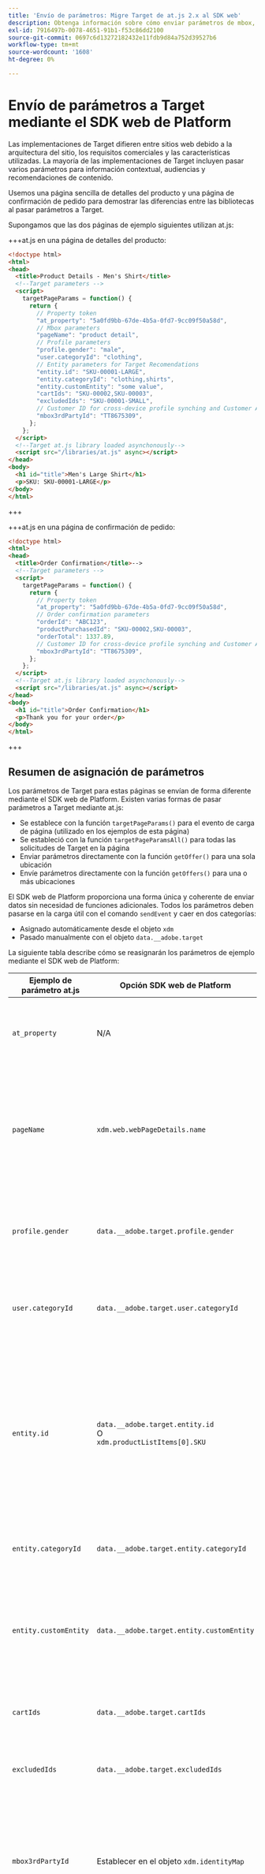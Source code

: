 ```yaml
---
title: 'Envío de parámetros: Migre Target de at.js 2.x al SDK web'
description: Obtenga información sobre cómo enviar parámetros de mbox, perfil y entidad a Adobe Target mediante el SDK web de Experience Platform.
exl-id: 7916497b-0078-4651-91b1-f53c86dd2100
source-git-commit: 0697c6d13272182432e11fdb9d84a752d39527b6
workflow-type: tm+mt
source-wordcount: '1608'
ht-degree: 0%

---
```


# Envío de parámetros a Target mediante el SDK web de Platform

Las implementaciones de Target difieren entre sitios web debido a la arquitectura del sitio, los requisitos comerciales y las características utilizadas. La mayoría de las implementaciones de Target incluyen pasar varios parámetros para información contextual, audiencias y recomendaciones de contenido.

Usemos una página sencilla de detalles del producto y una página de confirmación de pedido para demostrar las diferencias entre las bibliotecas al pasar parámetros a Target.

Supongamos que las dos páginas de ejemplo siguientes utilizan at.js:

+++at.js en una página de detalles del producto:

```HTML
<!doctype html>
<html>
<head>
  <title>Product Details - Men's Shirt</title>
  <!--Target parameters -->
  <script>
    targetPageParams = function() {
      return {
        // Property token
        "at_property": "5a0fd9bb-67de-4b5a-0fd7-9cc09f50a58d",
        // Mbox parameters
        "pageName": "product detail",
        // Profile parameters
        "profile.gender": "male",
        "user.categoryId": "clothing",
        // Entity parameters for Target Recomendations
        "entity.id": "SKU-00001-LARGE",
        "entity.categoryId": "clothing,shirts",
        "entity.customEntity": "some value",
        "cartIds": "SKU-00002,SKU-00003",
        "excludedIds": "SKU-00001-SMALL",
        // Customer ID for cross-device profile synching and Customer Attributes
        "mbox3rdPartyId": "TT8675309",
      };
    };
  </script>
  <!--Target at.js library loaded asynchonously-->
  <script src="/libraries/at.js" async></script>
</head>
<body>
  <h1 id="title">Men's Large Shirt</h1>
  <p>SKU: SKU-00001-LARGE</p>
</body>
</html>
```

+++


+++at.js en una página de confirmación de pedido:

```HTML
<!doctype html>
<html>
<head>
  <title>Order Confirmation</title>-->
  <!--Target parameters -->
  <script>
    targetPageParams = function() {
      return {
        // Property token
        "at_property": "5a0fd9bb-67de-4b5a-0fd7-9cc09f50a58d",
        // Order confirmation parameters
        "orderId": "ABC123",
        "productPurchasedId": "SKU-00002,SKU-00003",
        "orderTotal": 1337.89,
        // Customer ID for cross-device profile synching and Customer Attributes
        "mbox3rdPartyId": "TT8675309",
      };
    };
  </script>
  <!--Target at.js library loaded asynchonously-->
  <script src="/libraries/at.js" async></script>
</head>
<body>
  <h1 id="title">Order Confirmation</h1>
  <p>Thank you for your order</p>
</body>
</html>
```

+++


## Resumen de asignación de parámetros

Los parámetros de Target para estas páginas se envían de forma diferente mediante el SDK web de Platform. Existen varias formas de pasar parámetros a Target mediante at.js:

- Se establece con la función `targetPageParams()` para el evento de carga de página (utilizado en los ejemplos de esta página)
- Se estableció con la función `targetPageParamsAll()` para todas las solicitudes de Target en la página
- Enviar parámetros directamente con la función `getOffer()` para una sola ubicación
- Envíe parámetros directamente con la función `getOffers()` para una o más ubicaciones


El SDK web de Platform proporciona una forma única y coherente de enviar datos sin necesidad de funciones adicionales. Todos los parámetros deben pasarse en la carga útil con el comando `sendEvent` y caer en dos categorías:

- Asignado automáticamente desde el objeto `xdm`
- Pasado manualmente con el objeto `data.__adobe.target`

La siguiente tabla describe cómo se reasignarán los parámetros de ejemplo mediante el SDK web de Platform:

| Ejemplo de parámetro at.js | Opción SDK web de Platform | Notas |
| --- | --- | --- |
| `at_property` | N/A | Los tokens de propiedad están configurados en [datastream](https://experienceleague.adobe.com/docs/experience-platform/edge/datastreams/configure.html?lang=es#target) y no se pueden establecer en la llamada a `sendEvent`. |
| `pageName` | `xdm.web.webPageDetails.name` | Todos los parámetros de mbox de Target deben pasarse como parte del objeto `xdm` y ajustarse a un esquema mediante la clase XDM ExperienceEvent. Los parámetros de mbox no se pueden pasar como parte del objeto `data`. |
| `profile.gender` | `data.__adobe.target.profile.gender` | Todos los parámetros de perfil de Target deben pasarse como parte del objeto `data` y tener el prefijo `profile.` para que se asignen correctamente. |
| `user.categoryId` | `data.__adobe.target.user.categoryId` | Parámetro reservado utilizado para la característica de afinidad de categoría de Target, que debe pasarse como parte del objeto `data`. |
| `entity.id` | `data.__adobe.target.entity.id` <br>O<br> `xdm.productListItems[0].SKU` | Los ID de entidad se utilizan para los contadores de comportamiento de Target Recommendations. Estos identificadores de entidad se pueden pasar como parte del objeto `data` o asignarse automáticamente a partir del primer elemento de la matriz `xdm.productListItems` si su implementación utiliza ese grupo de campos. |
| `entity.categoryId` | `data.__adobe.target.entity.categoryId` | Los identificadores de categoría de entidad se pueden pasar como parte del objeto `data`. |
| `entity.customEntity` | `data.__adobe.target.entity.customEntity` | Los parámetros de entidad personalizados se utilizan para actualizar el catálogo de productos de Recommendations. Estos parámetros personalizados deben pasarse como parte del objeto `data`. |
| `cartIds` | `data.__adobe.target.cartIds` | Se utiliza para los algoritmos de recomendaciones de Target basados en el carro de compras. |
| `excludedIds` | `data.__adobe.target.excludedIds` | Se utiliza para evitar que se devuelvan ID de entidad específicos en un diseño de recomendaciones. |
| `mbox3rdPartyId` | Establecer en el objeto `xdm.identityMap` | Se utiliza para sincronizar perfiles de Target entre dispositivos y Atributos del cliente. El área de nombres que se va a usar para el ID de cliente debe especificarse en la configuración de [Target del conjunto de datos](https://experienceleague.adobe.com/docs/experience-platform/edge/personalization/adobe-target/using-mbox-3rdpartyid.html?lang=es). |
| `orderId` | `xdm.commerce.order.purchaseID` | Se utiliza para identificar un pedido único para el seguimiento de conversión de Target. |
| `orderTotal` | `xdm.commerce.order.priceTotal` | Se utiliza para rastrear los totales de pedidos de los objetivos de optimización y conversión de Target. |
| `productPurchasedId` | `data.__adobe.target.productPurchasedId` <br>O<br> `xdm.productListItems[0-n].SKU` | Se utiliza para los algoritmos de seguimiento de conversión de Target y de recomendaciones. Consulte la sección [parámetros de entidad](#entity-parameters) más abajo para obtener detalles. |
| `mboxPageValue` | `data.__adobe.target.mboxPageValue` | Se usa para la meta de actividad [puntuación personalizada](https://experienceleague.adobe.com/docs/target/using/activities/success-metrics/capture-score.html?lang=es). |

{style="table-layout:auto"}

## Parámetros personalizados

Los parámetros de mbox personalizados se deben pasar como datos XDM con el comando `sendEvent`. Es importante asegurarse de que el esquema XDM incluya todos los campos necesarios para la implementación de Target.

Ejemplo de at.js con `targetPageParams()`:

```JavaScript
targetPageParams = function() {
  return {
    "pageName": "product detail"
  };
};
```

Ejemplos de JavaScript del SDK web de Platform usando el comando `sendEvent`:

>[!BEGINTABS]

>[!TAB JavaScript]

```JavaScript
alloy("sendEvent", {
  "xdm": {
    "web": {
      "webPageDetails": {
        // Other attributes included according to xdm schema
        "name": "product detail"
      }
    }
  }
});
```

>[!TAB Etiquetas]

En las etiquetas, utilice primero un elemento de datos [!UICONTROL XDM object] para asignarlo al campo XDM:

![Asignación a un campo XDM en un elemento de datos de objeto XDM](assets/params-tags-pageName.png){zoomable="yes"}

E incluya su [!UICONTROL objeto XDM] en su [!UICONTROL evento Send] [!UICONTROL acción] (se pueden [combinar ](https://experienceleague.adobe.com/docs/experience-platform/tags/extensions/client/core/overview.html?lang=es#merged-objects) varios [!UICONTROL objetos XDM]):

![Incluyendo un elemento de datos de objeto XDM en un evento de envío](assets/params-tags-sendEvent.png){zoomable="yes"}

>[!ENDTABS]


>[!NOTE]
>
>Como los parámetros de mbox personalizados forman parte del objeto `xdm`, debe actualizar las audiencias, actividades o scripts de perfil que hagan referencia a estos parámetros de mbox con sus nuevos nombres. Consulte la página [Actualizar audiencias de Target y scripts de perfil para la compatibilidad con el SDK web de Platform](update-audiences.md) de este tutorial para obtener más información.


## Parámetros de perfil

Los parámetros de perfil de destino deben pasarse bajo el objeto `data.__adobe.target` en la carga del comando `sendEvent` del SDK web de Platform.

De forma similar a at.js, todos los parámetros de perfil deben tener el prefijo `profile.` para que el valor se almacene correctamente como un atributo de perfil de Target persistente. El parámetro `user.categoryId` reservado para la capacidad Afinidad de categoría de Target lleva el prefijo `user.`.

Ejemplo de at.js con `targetPageParams()`:

```JavaScript
targetPageParams = function() {
  return {
    "profile.gender": "male",
    "user.categoryId": "clothing"
  };
};
```

Ejemplos del SDK web de Platform que usan el comando `sendEvent`:

>[!BEGINTABS]

>[!TAB JavaScript]

```JavaScript
alloy("sendEvent", {
  "data": {
    "__adobe": {
      "target": {
        "profile.gender": "male",
        "user.categoryId": "clothing"
      }
    }
  }
});
```

>[!TAB Etiquetas]

En las etiquetas, cree primero un elemento de datos para definir el objeto `data.__adobe.target`:

![Definición del objeto de datos en un elemento de datos](assets/params-tags-dataObject.png){zoomable="yes"}

E incluya su objeto de datos en su [!UICONTROL evento de envío] [!UICONTROL acción] (se pueden [!UICONTROL combinar] varios [objetos](https://experienceleague.adobe.com/docs/experience-platform/tags/extensions/client/core/overview.html?lang=es#merged-objects)):

![Incluyendo un objeto de datos en un evento de envío](assets/params-tags-sendEvent-withData.png){zoomable="yes"}

>[!ENDTABS]

## Parámetros de entidad

Los parámetros de entidad se utilizan para pasar datos de comportamiento e información de catálogo suplementaria para Target Recommendations. Todos los [parámetros de entidad](https://experienceleague.adobe.com/docs/target/using/recommendations/entities/entity-attributes.html?lang=es) admitidos por at.js también son compatibles con el SDK web de Platform. De forma similar a los parámetros de perfil, todos los parámetros de entidad deben pasarse bajo el objeto `data.__adobe.target` en la carga del comando `sendEvent` del SDK web de Platform.

Los parámetros de entidad para un elemento específico deben tener el prefijo `entity.` para que la captura de datos sea correcta. Los parámetros reservados `cartIds` y `excludedIds` para los algoritmos de Recommendations no deben tener un prefijo y el valor de cada uno debe contener una lista separada por comas de los identificadores de entidad.

Ejemplo de at.js con `targetPageParams()`:

```JavaScript
targetPageParams = function() {
  return {
    "entity.id": "SKU-00001-LARGE",
    "entity.categoryId": "clothing,shirts",
    "entity.customEntity": "some value",
    "cartIds": "SKU-00002,SKU-00003",
    "excludedIds": "SKU-00001-SMALL"
  };
};
```

Ejemplos del SDK web de Platform que usan el comando `sendEvent`:

>[!BEGINTABS]

>[!TAB JavaScript]

```JavaScript
alloy("sendEvent", {
  "data": {
    "__adobe": {
      "target": {
        "entity.id": "SKU-00001-LARGE",
        "entity.categoryId": "clothing,shirts",
        "entity.customEntity": "some value",
        "cartIds": "SKU-00002,SKU-00003",
        "excludedIds": "SKU-00001-SMALL"
      }
    }
  }
});
```

>[!TAB Etiquetas]

En las etiquetas, cree primero un elemento de datos para definir el objeto `data.__adobe.target`:

![Definición del objeto de datos en un elemento de datos](assets/params-tags-dataObject-entities.png){zoomable="yes"}

E incluya su objeto de datos en su [!UICONTROL evento de envío] [!UICONTROL acción] (se pueden [!UICONTROL combinar] varios [objetos](https://experienceleague.adobe.com/docs/experience-platform/tags/extensions/client/core/overview.html?lang=es#merged-objects)):

![Incluyendo un objeto de datos en un evento de envío](assets/params-tags-sendEvent-withData.png){zoomable="yes"}

>[!ENDTABS]

>[!NOTE]
>
>Si se utiliza el grupo de campos `commerce` y la matriz `productListItems` se incluye en la carga útil XDM, el primer valor `SKU` de esta matriz se asigna a `entity.id` con el fin de incrementar una vista de producto.


## Parámetros de compra

Los parámetros de compra se pasan en una página de confirmación de pedido después de un pedido correcto y se utilizan para los objetivos de conversión y optimización de Target. Con una implementación del SDK web de Platform, estos parámetros y se asignan automáticamente a partir de los datos XDM pasados como parte del grupo de campos `commerce`.

Ejemplo de at.js con `targetPageParams()`:

```JavaScript
targetPageParams = function() {
  return {
    "orderId": "ABC123",
    "productPurchasedId": "SKU-00002,SKU-00003"
    "orderTotal": 1337.89
  };
};
```

La información de compra se pasa a Target cuando el grupo de campos `commerce` tiene `purchases.value` establecido en `1`. El id. de pedido y el total del pedido se asignan automáticamente desde el objeto `order`. Si la matriz `productListItems` está presente, los valores `SKU` se utilizan para `productPurchasedId`.

Ejemplo del SDK web de Platform con `sendEvent`:

>[!BEGINTABS]

>[!TAB JavaScript]

```JavaScript
alloy("sendEvent", {
  "xdm": {
    "commerce": {
      "order": {
        "purchaseID": "ABC123",
        "priceTotal": 1337.89
      },
      "purchases": {
        "value": 1
      }
    },
    "productListItems": [{
      "SKU": "SKU-00002"
    }, {
      "SKU": "SKU-00003"
    }],
      "_experience": {
          "decisioning": {
              "propositions": [{
                  "scope": "<your_mbox>"
              }],
              "propositionEventType": {
                  "display": 1
              }
          }
      }
  }
});
```

>[!TAB Etiquetas]

En las etiquetas, utilice primero un elemento de datos [!UICONTROL XDM object] para asignarlo a los campos XDM necesarios (consulte el ejemplo de JavaScript) y al ámbito personalizado opcional:

![Asignación a un campo XDM en un elemento de datos de objeto XDM](assets/params-tags-purchase.png){zoomable="yes"}

E incluya su [!UICONTROL objeto XDM] en su [!UICONTROL evento Send] [!UICONTROL acción] (se pueden [combinar ](https://experienceleague.adobe.com/docs/experience-platform/tags/extensions/client/core/overview.html?lang=es#merged-objects) varios [!UICONTROL objetos XDM]):

![Incluyendo un elemento de datos de objeto XDM en un evento de envío](assets/params-tags-sendEvent-purchase.png){zoomable="yes"}

>[!ENDTABS]

>[!IMPORTANT]
>
> `_experience.decisioning.propositionEventType` debe establecerse con `display: 1` para que la llamada se use para incrementar una métrica de Target.

>[!NOTE]
>
> Si desea utilizar un nombre de mbox/ubicación personalizado en la definición de métrica de Target, por ejemplo `orderConfirmPage`, rellene la matriz `_experience.decisioning.propositions` con un ámbito personalizado como en el ejemplo anterior.

>[!NOTE]
>
>El valor `productPurchasedId` también se puede pasar como una lista separada por comas de identificadores de entidad bajo el objeto `data`.


## ID del cliente (mbox3rdPartyId)

Target permite la sincronización de perfiles entre dispositivos y sistemas mediante un único ID de cliente. Con at.js, se puede establecer como `mbox3rdPartyId` en la solicitud de Target o como el primer ID de cliente enviado al servicio de ID de Experience Cloud. A diferencia de at.js, una implementación del SDK web de Platform le permite especificar qué ID de cliente utilizar como `mbox3rdPartyId` si hay varios. Por ejemplo, si su empresa tiene un ID de cliente global e ID de cliente independientes para diferentes líneas de negocio, puede configurar qué ID de Target debe utilizar.

Siga algunos pasos para configurar la sincronización de ID en los casos de uso de atributos de cliente y entre dispositivos:

1. Crear un **[!UICONTROL área de nombres de identidad]** para el ID de cliente en la pantalla de recopilación de datos o plataforma de **[!UICONTROL Identidades]**
1. Asegúrese de que el **[!UICONTROL alias]** de los Atributos del cliente coincida con el **[!UICONTROL símbolo de identidad]** de su área de nombres
1. Especifique el **[!UICONTROL símbolo de identidad]** como **[!UICONTROL área de nombres de ID de terceros de destino]** en la configuración de destino de la secuencia de datos
1. Ejecutar un comando `sendEvent` mediante el grupo de campos `identityMap`

Ejemplo de at.js con `targetPageParams()`:

```JavaScript
targetPageParams = function() {
  return {
    "mbox3rdPartyId": "TT8675309"
  };
};
```

Ejemplos del SDK web de Platform que usan el comando `sendEvent`:

>[!BEGINTABS]

>[!TAB JavaScript]

```JavaScript
alloy("sendEvent", {
  "xdm": {
    "identityMap": {
      "GLOBAL_CUSTOMER_ID": [{
        "id": "TT8675309",
        "authenticatedState": "authenticated",
        "primary": true
      }]
    }
  }
});
```

>[!TAB Etiquetas]

El valor [!UICONTROL ID], [!UICONTROL estado autenticado] y [!UICONTROL espacio de nombres] se capturaron en un elemento de datos de [!UICONTROL mapa de identidad]:
![Elemento de datos del mapa de identidad que captura el ID de cliente](assets/params-tags-customerIdDataElement.png){zoomable="yes"}

A continuación, se utiliza el elemento de datos [!UICONTROL Identity Map] para establecer el campo [!UICONTROL identityMap] en el elemento de datos [!UICONTROL XDM object]:
![Elemento de datos del mapa de identidad utilizado en el elemento de datos del objeto XDM](assets/params-tags-customerIdInXDMObject.png){zoomable="yes"}

El [!UICONTROL objeto XDM] se incluye entonces en la acción [!UICONTROL Enviar evento] de una regla:

![Incluyendo un elemento de datos de objeto XDM en un evento de envío](assets/params-tags-sendEvent-xdm.png){zoomable="yes"}

En el servicio Adobe Target de su secuencia de datos, asegúrese de establecer el [!UICONTROL espacio de nombres de ID de terceros de Target] en el mismo espacio de nombres utilizado en el elemento de datos [!UICONTROL mapa de identidad]:
![Establezca el área de nombres de ID de terceros de Target en el conjunto de datos](assets/params-tags-customerIdNamespaceInDatastream.png){zoomable="yes"}

>[!ENDTABS]

>[!NOTE]
>
> El Adobe recomienda enviar áreas de nombres que representen a una persona, como identidades autenticadas, como la identidad principal.



## Ejemplo de SDK web de Platform

Ahora que comprende cómo se asignan los distintos parámetros de Target mediante el SDK web de Platform, nuestras dos páginas de ejemplo podrían migrarse de at.js al SDK web de Platform, como se muestra a continuación. Las páginas de ejemplo incluyen lo siguiente:

- Fragmento preocultado de Target para una implementación de biblioteca asincrónica
- El código base del SDK web de Platform
- La biblioteca JavaScript del SDK web de Platform
- Un comando `configure` para inicializar la biblioteca
- Un comando `sendEvent` para enviar datos y solicitar que se represente el contenido de Target

+++SDK web en una página de detalles del producto:

```HTML
<!doctype html>
<html>
<head>
  <title>Product Details - Men's Shirt</title>

  <!--Prehiding snippet for Target with asynchronous Web SDK deployment-->
  <script>
    !function(e,a,n,t){var i=e.head;if(i){
    if (a) return;
    var o=e.createElement("style");
    o.id="alloy-prehiding",o.innerText=n,i.appendChild(o),setTimeout(function(){o.parentNode&&o.parentNode.removeChild(o)},t)}}
    (document, document.location.href.indexOf("mboxEdit") !== -1, ".body { opacity: 0 !important }", 3000);
  </script>

  <!--Platform Web SDK base code-->
  <script>
    !function(n,o){o.forEach(function(o){n[o]||((n.__alloyNS=n.__alloyNS||
    []).push(o),n[o]=function(){var u=arguments;return new Promise(
    function(i,l){n[o].q.push([i,l,u])})},n[o].q=[])})}
    (window,["alloy"]);
  </script>

  <!--Platform Web SDK loaded asynchonously. Change the src to use the latest supported version.-->
  <script src="https://cdn1.adoberesources.net/alloy/2.6.4/alloy.min.js" async></script>

  <!--Configure Platform Web SDK and send event-->
  <script>
    alloy("configure", {
      "edgeConfigId": "ebebf826-a01f-4458-8cec-ef61de241c93",
      "orgId":"ADB3LETTERSANDNUMBERS@AdobeOrg"
    });
    alloy("sendEvent", {
      "renderDecisions": true,
      "xdm": {
        "identityMap": {
          "GLOBAL_CUSTOMER_ID": [{
            "id": "TT8675309",
            "authenticatedState": "authenticated",
            "primary": true
          }]
        },
        "web": {
          "webPageDetails": {
            // Other attributes included according to XDM schema
            "pageName": "product detail"
          }
        }
      },
      "data": {
        "__adobe": {
          "target": {
            "profile.gender": "male",
            "user.categoryId": "clothing",
            "entity.id": "SKU-00001-LARGE",
            "entity.categoryId": "clothing,shirts",
            "entity.customEntity": "some value",
            "cartIds": "SKU-00002,SKU-00003",
            "excludedIds": "SKU-00001-SMALL"
          }
        }
      }
    });
  </script>
</head>
<body>
  <h1 id="title">Men's Large Shirt</h1>
  <p>SKU: SKU-00001-LARGE</p>
</body>
</html>
```

+++

+++SDK web en una página de confirmación de pedido:

```HTML
<!doctype html>
<html>
<head>
  <title>Order Confirmation</title>


  <!--Prehiding snippet for Target with asynchronous Web SDK deployment-->

  <script>
    !function(e,a,n,t){var i=e.head;if(i){
    if (a) return;
    var o=e.createElement("style");
    o.id="alloy-prehiding",o.innerText=n,i.appendChild(o),setTimeout(function(){o.parentNode&&o.parentNode.removeChild(o)},t)}}
    (document, document.location.href.indexOf("mboxEdit") !== -1, ".body { opacity: 0 !important }", 3000);
  </script>

  <!--Platform Web SDK base code-->

  <script>
    !function(n,o){o.forEach(function(o){n[o]||((n.__alloyNS=n.__alloyNS||
    []).push(o),n[o]=function(){var u=arguments;return new Promise(
    function(i,l){n[o].q.push([i,l,u])})},n[o].q=[])})}
    (window,["alloy"]);
  </script>
  <!--Platform Web SDK loaded asynchonously. Change the src to use the latest supported version.-->
  <script src="https://cdn1.adoberesources.net/alloy/2.6.4/alloy.min.js" async></script>

  <!--Configure Platform Web SDK and send event-->
  <script>
    alloy("configure", {
      "edgeConfigId": "ebebf826-a01f-4458-8cec-ef61de241c93",
      "orgId":"ADB3LETTERSANDNUMBERS@AdobeOrg"
    });
    alloy("sendEvent", {
      "xdm": {
        "identityMap": {
          "GLOBAL_CUSTOMER_ID": [{
            "id": "TT8675309",
            "authenticatedState": "authenticated",
            "primary": true
          }]
        },
        "commerce": {
          "order": {
            "purchaseID": "ABC123",
            "priceTotal": 1337.89
          },
          "purchases": {
            "value": 1
          }
        },
        "productListItems": [{
          "SKU": "SKU-00002"
        }, {
          "SKU": "SKU-00003"
        }],
        "_experience": {
            "decisioning": {
                "propositions": [{
                    "scope": "<your_mbox>"
                }],
                "propositionEventType": {
                    "display": 1
                }
            }
        }
      }
    });
  </script>
</head>
<body>
  <h1 id="title">Order Confirmation</h1>
  <p>Thank you for your order</p>
</body>
</html>
```

+++

A continuación, aprenda a [rastrear eventos de conversión de Target](track-events.md) con el SDK web de Platform.

>[!NOTE]
>
>Nos comprometemos a ayudarle a tener éxito con su migración de Target de at.js al SDK web. Si encuentra obstáculos con la migración o cree que falta información esencial en esta guía, comuníquenoslo publicando en [esta discusión de la comunidad](https://experienceleaguecommunities.adobe.com/t5/adobe-experience-platform-data/tutorial-discussion-migrate-target-from-at-js-to-web-sdk/m-p/575587?profile.language=es#M463).
